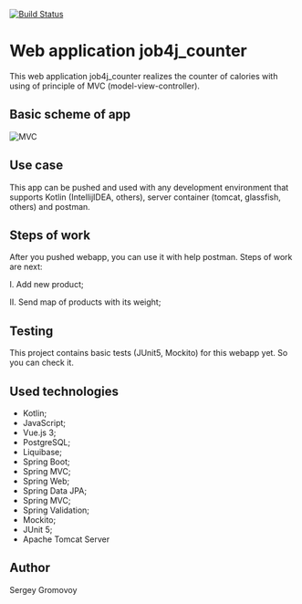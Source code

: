 [![Build Status](https://travis-ci.com/Sir-Hedgehog/job4j_counter.svg?branch=master)](https://travis-ci.org/Sir-Hedgehog/job4j_counter)

# Web application job4j_counter
This web application job4j_counter realizes the counter of calories with using of principle of MVC (model-view-controller).

## Basic scheme of app
![MVC](https://javabeat.net/wp-content/uploads/2014/02/model-1-arch.jpg)

## Use case
This app can be pushed and used with any development environment that supports Kotlin (IntellijIDEA, others), server container (tomcat, glassfish, others) and postman.

## Steps of work
After you pushed webapp, you can use it with help postman. Steps of work are next:

I. Add new product;

II. Send map of products with its weight;

## Testing
This project contains basic tests (JUnit5, Mockito) for this webapp yet. So you can check it.

## Used technologies
* Kotlin;
* JavaScript;
* Vue.js 3;
* PostgreSQL;
* Liquibase;
* Spring Boot;
* Spring MVC;
* Spring Web;
* Spring Data JPA;
* Spring MVC;
* Spring Validation;
* Mockito;
* JUnit 5;
* Apache Tomcat Server

## Author
Sergey Gromovoy